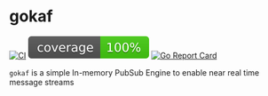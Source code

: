 # gokaf

[![CI](https://github.com/acjzz/gokaf/actions/workflows/pre-commit.yaml/badge.svg?branch=main)](https://github.com/acjzz/gokaf/actions/workflows/pre-commit.yaml)
![Coverage](https://raw.githubusercontent.com/acjzz/gokaf/badges/.badges/main/coverage.svg)
[![Go Report Card](https://goreportcard.com/badge/github.com/acjzz/gokaf?cache=v1)](https://goreportcard.com/report/github.com/acjzz/gokaf)

`gokaf` is a simple In-memory PubSub Engine to enable near real time message streams
